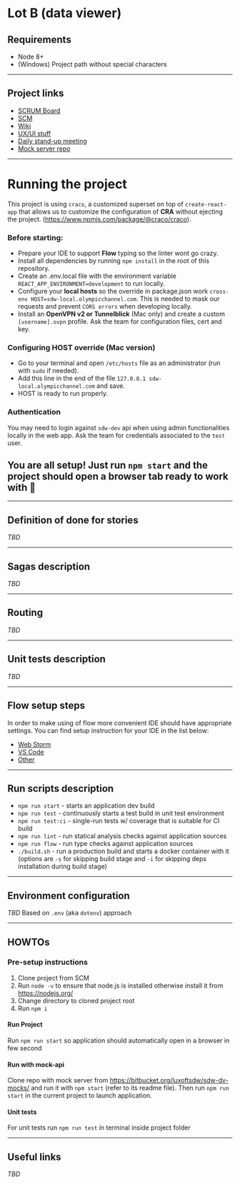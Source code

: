 # Lot B (data viewer)

## Requirements

- Node 8+
- (Windows) Project path without special characters

---

## Project links

- [SCRUM Board](https://sportsdataproject.atlassian.net/secure/RapidBoard.jspa?rapidView=8&projectKey=LS)
- [SCM](https://bitbucket.org/luxoftsdw/sdw-dv/)
- [Wiki](https://sportsdataproject.atlassian.net/wiki/spaces/SDWTEC/pages/14811246/Lot+B)
- [UX/UI stuff](https://app.zeplin.io/project/5aafd762f7719b4c81a33de6)
- [Daily stand-up meeting](https://luxoft.zoom.us/j/982826231)
- [Mock server repo](https://bitbucket.org/luxoftsdw/sdw-dv-mocks/)

---

# Running the project

This project is using `craco`, a customized superset on top of `create-react-app` that allows us to customize the configuration of **CRA** without ejecting the project. (https://www.npmjs.com/package/@craco/craco).

### Before starting:

- Prepare your IDE to support **Flow** typing so the linter wont go crazy.
- Install all dependencies by running `npm install` in the root of this repository.
- Create an .env.local file with the environment variable `REACT_APP_ENVIRONMENT=development` to run locally.
- Configure your **local hosts** so the override in package.json work `cross-env HOST=sdw-local.olympicchannel.com`. This is needed to mask our requests and prevent `CORS errors` when developing locally.
- Install an **OpenVPN v2 or Tunnelblick** (Mac only) and create a custom `[username].ovpn` profile. Ask the team for configuration files, cert and key.

### Configuring HOST override (Mac version)

- Go to your terminal and open `/etc/hosts` file as an administrator (run with `sudo` if needed).
- Add this line in the end of the file `127.0.0.1 sdw-local.olympicchannel.com` and save.
- HOST is ready to run properly.

### Authentication

You may need to login against `sdw-dev` api when using admin functionalities locally in the web app. Ask the team for credentials associated to the `test` user.

## You are all setup! Just run `npm start` and the project should open a browser tab ready to work with 🚀

---

## Definition of done for stories

_TBD_

---

## Sagas description

_TBD_

---

## Routing

_TBD_

---

## Unit tests description

_TBD_

---

## Flow setup steps

In order to make using of flow more convenient IDE should have appropriate settings. You can find setup instruction for your IDE in the list below:

- [Web Storm](https://blog.jetbrains.com/webstorm/2016/11/using-flow-in-webstorm/)
- [VS Code](https://github.com/flowtype/flow-for-vscode)
- [Other](https://flow.org/en/docs/editors/)

---

## Run scripts description

- `npm run start` - starts an application dev build
- `npm run test` - continuously starts a test build in unit test environment
- `npm run test:ci` - single-run tests w/ coverage that is suitable for CI build
- `npm run lint` - run statical analysis checks against application sources
- `npm run flow` - run type checks against application sources
- `./build.sh` - run a production build and starts a docker container with it (options are `-s` for skipping build stage and `-i` for skipping deps installation during build stage)

---

## Environment configuration

_TBD_ Based on `.env` (aka `dotenv`) approach

---

## HOWTOs

### Pre-setup instructions

1.  Clone project from SCM
1.  Run `node -v` to ensure that node.js is installed otherwise install it from https://nodejs.org/
1.  Change directory to cloned project root
1.  Run `npm i`

#### Run Project

Run `npm run start` so application should automatically open in a browser in few second

#### Run with mock-api

Clone repo with mock server from https://bitbucket.org/luxoftsdw/sdw-dv-mocks/ and run it with `npm start` (refer to its readme file). Then run `npm run start` in the current project to launch application.

#### Unit tests

For unit tests run `npm run test` in terminal inside project folder

---

## Useful links

_TBD_
